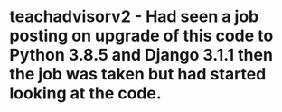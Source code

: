# teachadvisorv2 - Had seen a job posting on upgrade of this code to Python 3.8.5 and Django 3.1.1 then the job was taken but had started looking at the code.
